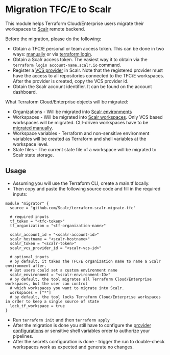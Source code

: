 Migration TFC/E to Scalr
========================

This module helps Terraform Cloud/Enterprise users migrate their workspaces to [Scalr](https://scalr.com) remote backend.

Before the migration, please do the following:

* Obtain a TFC/E personal or team access token. This can be done in two ways: [manually](https://app.terraform.io/app/settings/tokens) or via [terraform login](https://www.terraform.io/cli/commands/login).
* Obtain a Scalr access token. The easiest way it to obtain via the `terraform login account-name.scalr.io` command.
* Register a [VCS provider](https://docs.scalr.io/docs/integrations) in Scalr. Note that the registered provider must have the access to all repositories connected to the TFC/E workspaces. After the provider is created, copy the VCS provider id.
* Obtain the Scalr account identifier. It can be found on the account dashboard.

What Terraform Cloud/Enterprise objects will be migrated:

* Organizations - Will be migrated into [Scalr environments](https://docs.scalr.com/en/latest/hierarchy.html#environments)
* Workspaces - Will be migrated into [Scalr workspaces](https://docs.scalr.com/en/latest/workspaces.html). Only VCS based workspaces will be migrated. CLI-driven workspaces have to be [migrated manually](https://docs.scalr.com/en/latest/migration.html).  
* Workspace variables - Terraform and non-sensitive environment variables will be created as Terraform and shell variables at the workspace level.
* State files - The current state file of a workspace will be migrated to Scalr state storage.

Usage
-----

* Assuming you will use the Terraform CLI, create a main.tf locally.
* Then copy and paste the following source code and fill in the required inputs: 

```hcl
module "migrator" {
  source = "github.com/Scalr/terraform-scalr-migrate-tfc"
  
  # required inputs
  tf_token = "<tfc-token>"
  tf_organization = "<tf-organization-name>"

  scalr_account_id = "<scalr-account-id>"
  scalr_hostname = "<scalr-hostname>"
  scalr_token = "<scalr-token>"
  scalr_vcs_provider_id = "<scalr-vcs-id>"
  
  # optional inputs
  # by default, it takes the TFC/E organization name to name a Scalr environment after. 
  # But users could set a custom environment name
  scalr_environment = "<scalr-environment-ID>" 
  # by default, the tool migrates all Terraform Cloud/Enterprise workspaces, but the user can control 
  # which workspaces you want to migrate into Scalr.
  workspaces = ["*"]
  # by default, the tool locks Terraform Cloud/Enterprise workspaces in order to keep a single source of state
  lock_tf_workspace = true
}
```

* Run `terraform init` and then `terraform apply`
* After the migration is done you still have to configure the [provider configurations](https://docs.scalr.io/docs/provider-configurations) or sensitive shell variables order to authorize your pipelines.
* After the secrets configuration is done - trigger the run to double-check workspaces work as expected and generate no changes.
